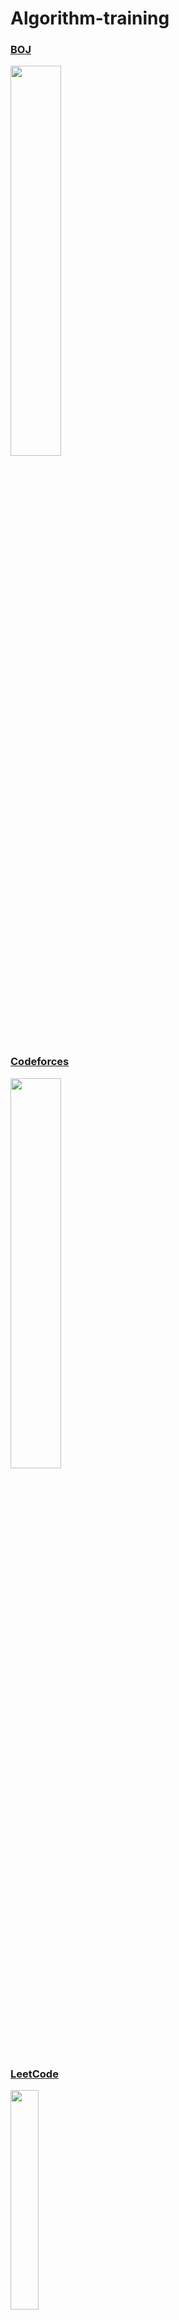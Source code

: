 # Algorithm-training

### [BOJ](https://www.acmicpc.net)
<img src="https://user-images.githubusercontent.com/10775915/57319302-3ce08d80-7137-11e9-98e1-097372af5fbb.png" width="40%"></img>


### [Codeforces](https://codeforces.com)
<img src="https://user-images.githubusercontent.com/10775915/73823608-fb9f1a80-483b-11ea-9720-2449acc9324f.png" width="40%"></img>


### [LeetCode](https://leetcode.com)
<img src="https://user-images.githubusercontent.com/10775915/70541446-602a5a00-1baa-11ea-9039-a2418f938869.png" width="30%"></img>


### [AtCoder](https://atcoder.jp)
<img src="https://user-images.githubusercontent.com/10775915/68087230-18236380-fe97-11e9-88a2-c3fdd265be30.png" width="30%"></img>


### [acmicpc](https://icpc.baylor.edu)
<img src="https://user-images.githubusercontent.com/10775915/65151875-e9c20400-da61-11e9-98dd-3d1656d350ba.gif" width="40%"> </img>


### [SW Expert Academy](https://swexpertacademy.com)
<img src="https://user-images.githubusercontent.com/10775915/67402353-70cb4480-f5eb-11e9-89e2-04ca201f9370.png" width="40%"></img>


### [SCPC](https://research.samsung.com/scpc)
<img src="https://user-images.githubusercontent.com/10775915/61900764-3ead3680-af59-11e9-88bc-741474873b3a.png" width="30%"></img>
